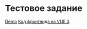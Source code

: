 <h1>Тестовое задание</h1>
<a href="https://task.s-solo.ru" target="_blank">Demo</a>
<a href="https://github.com/Alexart21/task_hh_vue.local" target="_blank">Код фронтенда на VUE 3</a>


